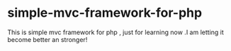 # simple-mvc-framework-for-php
This is simple mvc framework for php , just for learning now .I am letting it become better an stronger!
